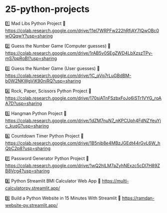 # 25-python-projects
1️⃣ Mad Libs Python Project
🔗 https://colab.research.google.com/drive/11el7WRPFw222hRfiAY7lQwOBc0wOQqwY?usp=sharing

2️⃣ Guess the Number Game (Computer guesses)
🔗 https://colab.research.google.com/drive/1rAB5v0SEgZWD4LbXzszTPy-mS7ppRoBI?usp=sharing

3️⃣ Guess the Number Game (User guesses)
🔗 https://colab.research.google.com/drive/1C_qVq7rLuGBdBM-b0W2NKWgViK90niRQ?usp=sharing

4️⃣ Rock, Paper, Scissors Python Project
🔗 https://colab.research.google.com/drive/170siATnFSzbxFoJo6iSTr1VYG_roAA7D?usp=sharing

5️⃣ Hangman Python Project
🔗 https://colab.research.google.com/drive/1dZM7nuN7_nKPCUph4FdNZYeuYjc_kuqG?usp=sharing

6️⃣ Countdown Timer Python Project
🔗 https://colab.research.google.com/drive/1B5nib8e4MBzJGEdt44rGvL6W_hQbC2p8?usp=sharing

7️⃣ Password Generator Python Project
🔗 https://colab.research.google.com/drive/1wQ2hlLM7aZyhNExzc5cDl7H89ZB8Vcg4?usp=sharing

8️⃣ Python Streamlit BMI Calculator Web App
🔗 https://multi-calculatorpy.streamlit.app/

9️⃣ Build a Python Website in 15 Minutes With Streamlit
🔗 https://ramdan-website-py.streamlit.app/
